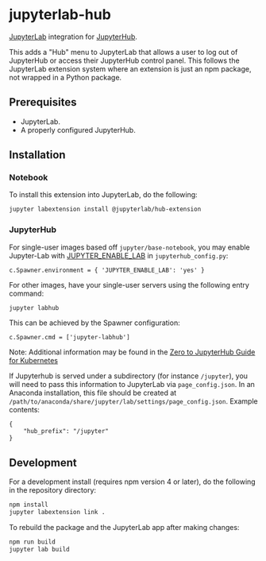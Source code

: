 # jupyterlab-hub

[JupyterLab](https://github.com/jupyterlab/jupyterlab) integration for
[JupyterHub](https://github.com/jupyterhub/jupyterhub).

This adds a "Hub" menu to JupyterLab that allows a user to log out of JupyterHub
or access their JupyterHub control panel. This follows the JupyterLab extension system where an extension is just an npm package, not wrapped
in a Python package.

## Prerequisites

* JupyterLab.
* A properly configured JupyterHub.

## Installation

### Notebook

To install this extension into JupyterLab, do the following:

```bash
jupyter labextension install @jupyterlab/hub-extension
```

### JupyterHub

For single-user images based off `jupyter/base-notebook`, you may enable Jupyter-Lab with
[JUPYTER_ENABLE_LAB](http://jupyter-docker-stacks.readthedocs.io/en/latest/using/common.html#notebook-options) in `jupyterhub_config.py`:

```
c.Spawner.environment = { 'JUPYTER_ENABLE_LAB': 'yes' }
```

For other images, have your single-user servers using the following entry command:

```bash
jupyter labhub
```

This can be achieved by the Spawner configuration:

```
c.Spawner.cmd = ['jupyter-labhub']
```

Note: Additional information may be found in the [Zero to JupyterHub Guide for Kubernetes](https://zero-to-jupyterhub.readthedocs.io/en/latest/user-environment.html#use-jupyterlab-by-default)

If Jupyterhub is served under a subdirectory (for instance `/jupyter`), you will need to pass this information to JupyterLab via `page_config.json`. In an Anaconda installation, this file should be created at `/path/to/anaconda/share/jupyter/lab/settings/page_config.json`. Example contents:
```
{
    "hub_prefix": "/jupyter"
}
```

## Development

For a development install (requires npm version 4 or later), do the following in the repository directory:

```bash
npm install
jupyter labextension link .
```

To rebuild the package and the JupyterLab app after making changes:

```bash
npm run build
jupyter lab build
```


